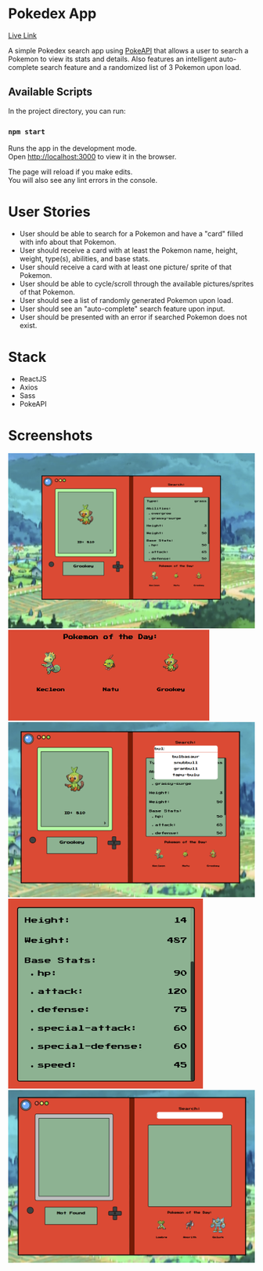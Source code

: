 # Pokedex App

[Live Link](https://gallant-jang-2f1b44.netlify.app/)

A simple Pokedex search app using [PokeAPI](https://pokeapi.co/) that allows a user to search a Pokemon to view its stats and details. Also features an intelligent auto-complete search feature and a randomized list of 3 Pokemon upon load. 

## Available Scripts

In the project directory, you can run:

### `npm start`

Runs the app in the development mode.\
Open [http://localhost:3000](http://localhost:3000) to view it in the browser.

The page will reload if you make edits.\
You will also see any lint errors in the console.

# User Stories

* User should be able to search for a Pokemon and have a "card" filled with info about that Pokemon.
* User should receive a card with at least the Pokemon name, height, weight, type(s), abilities, and base stats.
* User should receive a card with at least one picture/ sprite of that Pokemon.
* User should be able to cycle/scroll through the available pictures/sprites of that Pokemon.
* User should see a list of randomly generated Pokemon upon load.
* User should see an "auto-complete" search feature upon input.
* User should be presented with an error if searched Pokemon does not exist.

# Stack

* ReactJS
* Axios
* Sass
* PokeAPI

# Screenshots

![Main Page](https://github.com/shaun-ws-yap/pokedex/blob/main/src/docs/screenshots/main.png?raw=true)
![Random Pokemon](https://github.com/shaun-ws-yap/pokedex/blob/main/src/docs/screenshots/random-pokemon.png?raw=true)
![Search Feature](https://github.com/shaun-ws-yap/pokedex/blob/main/src/docs/screenshots/search.png?raw=true)
![Pokemon Stats](https://github.com/shaun-ws-yap/pokedex/blob/main/src/docs/screenshots/stats.png?raw=true)
![Error Handling](https://github.com/shaun-ws-yap/pokedex/blob/main/src/docs/screenshots/error.png?raw=true)

